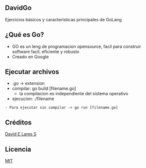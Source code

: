 ## DavidGo

Ejercicios básicos y características principales de GoLang

## ¿Qué es Go?

- GO es un leng de programacion opensource, facil para construir software facil, eficiente y robusto
- Creado en Google

## Ejecutar archivos

   - .go -> extension
   - compilar: go build [filename.go]
      * la compilacion es independiente del sistema operativo
   - ejecucion:
     ./filename

    - Para ejecutar sin compilar -> go run [filename.go]

## Créditos
[David E Lares S](https://davidlares.com)

## Licencia
[MIT](https://opensource.org/licenses/MIT)
